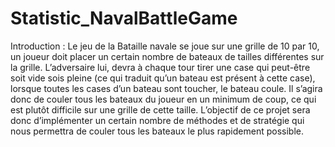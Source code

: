 # Statistic_NavalBattleGame

Introduction :
Le jeu de la Bataille navale se joue sur une grille de 10 par 10, un joueur doit placer un certain nombre de bateaux de tailles différentes sur la grille. L’adversaire lui, devra à chaque tour tirer une case qui peut-être soit vide sois pleine (ce qui traduit qu’un bateau est présent à cette case), lorsque toutes les cases d’un bateau sont toucher, le bateau coule. Il s’agira donc de couler tous les bateaux du joueur en un minimum de coup, ce qui est plutôt difficile sur une grille de cette taille.
L’objectif de ce projet sera donc d’implémenter un certain nombre de méthodes et de stratégie qui nous permettra de couler tous les bateaux le plus rapidement possible.
